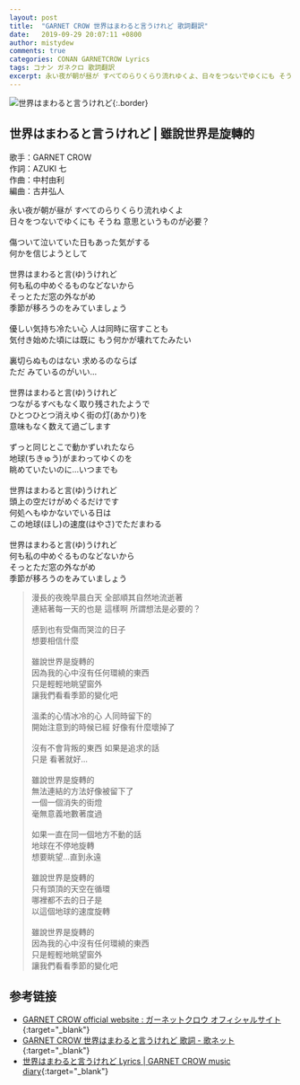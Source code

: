 ```yaml
---
layout: post
title:  "GARNET CROW 世界はまわると言うけれど 歌詞翻訳"
date:   2019-09-29 20:07:11 +0800
author: mistydew
comments: true
categories: CONAN GARNETCROW Lyrics
tags: コナン ガネクロ 歌詞翻訳
excerpt: 永い夜が朝が昼が すべてのらりくらり流れゆくよ、日々をつないでゆくにも そうね 意思というものが必要？
---
```

![世界はまわると言うけれど](https://raw.githubusercontent.com/mistydew/gc2/master/cover/single/SG26_世界はまわると言うけれど.jpg){:.border}

## 世界はまわると言うけれど | 雖說世界是旋轉的

歌手：GARNET CROW<br>
作詞：AZUKI 七<br>
作曲：中村由利<br>
編曲：古井弘人<br>

<div class="lyric-original">
<p>
永い夜が朝が昼が すべてのらりくらり流れゆくよ<br>
日々をつないでゆくにも そうね 意思というものが必要？<br>
<br>
傷ついて泣いていた日もあった気がする<br>
何かを信じようとして<br>
<br>
世界はまわると言(ゆ)うけれど<br>
何も私の中めぐるものなどないから<br>
そっとただ窓の外ながめ<br>
季節が移ろうのをみていましょう<br>
<br>
優しい気持ち冷たい心 人は同時に宿すことも<br>
気付き始めた頃には既に もう何かが壊れてたみたい<br>
<br>
裏切らぬものはない 求めるのならば<br>
ただ みているのがいい…<br>
<br>
世界はまわると言(ゆ)うけれど<br>
つながるすべもなく取り残されたようで<br>
ひとつひとつ消えゆく街の灯(あかり)を<br>
意味もなく数えて過ごします<br>
<br>
ずっと同じとこで動かずいれたなら<br>
地球(ちきゅう)がまわってゆくのを<br>
眺めていたいのに…いつまでも<br>
<br>
世界はまわると言(ゆ)うけれど<br>
頭上の空だけがめぐるだけです<br>
何処へもゆかないでいる日は<br>
この地球(ほし)の速度(はやさ)でただまわる<br>
<br>
世界はまわると言(ゆ)うけれど<br>
何も私の中めぐるものなどないから<br>
そっとただ窓の外ながめ<br>
季節が移ろうのをみていましょう
</p>
</div>

<div class="lyric-translation">
<blockquote>
漫長的夜晚早晨白天 全部順其自然地流逝著<br>
連結著每一天的也是 這樣啊 所謂想法是必要的？<br>
<br>
感到也有受傷而哭泣的日子<br>
想要相信什麼<br>
<br>
雖說世界是旋轉的<br>
因為我的心中沒有任何環繞的東西<br>
只是輕輕地眺望窗外<br>
讓我們看看季節的變化吧<br>
<br>
溫柔的心情冰冷的心 人同時留下的<br>
開始注意到的時候已經 好像有什麼壞掉了<br>
<br>
沒有不會背叛的東西 如果是追求的話<br>
只是 看著就好...<br>
<br>
雖說世界是旋轉的<br>
無法連結的方法好像被留下了<br>
一個一個消失的街燈<br>
毫無意義地數著度過<br>
<br>
如果一直在同一個地方不動的話<br>
地球在不停地旋轉<br>
想要眺望...直到永遠<br>
<br>
雖說世界是旋轉的<br>
只有頭頂的天空在循環<br>
哪裡都不去的日子是<br>
以這個地球的速度旋轉<br>
<br>
雖說世界是旋轉的<br>
因為我的心中沒有任何環繞的東西<br>
只是輕輕地眺望窗外<br>
讓我們看看季節的變化吧
</blockquote>
</div>

## 参考链接

* [GARNET CROW official website : ガーネットクロウ オフィシャルサイト](http://www.garnetcrow.com){:target="_blank"}
* [GARNET CROW 世界はまわると言うけれど 歌詞 - 歌ネット](https://www.uta-net.com/song/58595){:target="_blank"}
* [世界はまわると言うけれど Lyrics \| GARNET CROW music diary](https://mistydew.github.io/gc/lyrics/original/世界はまわると言うけれど.html){:target="_blank"}
